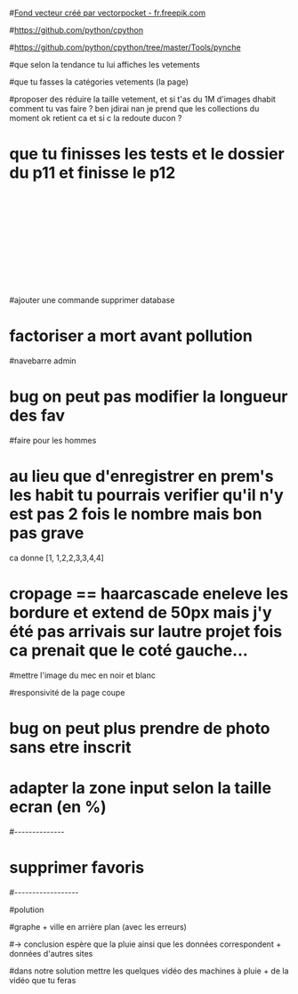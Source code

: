 
#<a href="https://fr.freepik.com/photos-vecteurs-libre/fond">Fond vecteur créé par vectorpocket - fr.freepik.com</a>

#https://github.com/python/cpython

#https://github.com/python/cpython/tree/master/Tools/pynche



#que selon la tendance tu lui affiches les vetements

#que tu fasses la catégories vetements (la page)

#proposer des réduire la taille vetement, et si t'as du 1M d'images dhabit comment tu vas faire ? ben jdirai nan je prend que les collections du moment ok retient ca et si c la redoute ducon ?


# que tu finisses les tests et le dossier du p11 et finisse le p12









<br><br><br><br><br><br><br><br><br><br>

#ajouter une commande supprimer database

# factoriser a mort avant pollution

#navebarre admin


# bug on peut pas modifier la longueur des fav





#faire pour les hommes 




# au lieu que d'enregistrer en prem's les habit tu pourrais verifier qu'il n'y est pas 2 fois le nombre mais bon pas grave

ca donne [1, 1,2,2,3,3,4,4] 





# cropage == haarcascade eneleve les bordure et extend de 50px mais j'y été pas arrivais sur lautre projet fois ca prenait que le coté gauche...

#mettre l'image du mec en noir et blanc


#responsivité de la page coupe

# bug on peut plus prendre de photo sans etre inscrit

# adapter la zone input selon la taille ecran (en %)











#--------------



# supprimer favoris



#------------------
























#polution


#graphe + ville en arrière plan (avec les erreurs) 

 #-> conclusion espère que la pluie ainsi que les données correspondent + données d'autres sites
  
#dans notre solution mettre les quelques vidéo des machines à pluie + de la vidéo que tu feras

